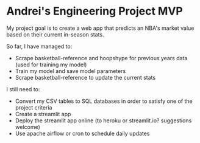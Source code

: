 # Andrei's Engineering Project MVP

My project goal is to create a web app that predicts an NBA's market value based on their current in-season stats.

So far, I have managed to:

* Scrape basketball-reference and hoopshype for previous years data (used for training my model)
* Train my model and save model parameters 
* Scrape basketball-reference to update the current stats

I still need to:

* Convert my CSV tables to SQL databases in order to satisfy one of the project criteria
* Create a streamlit app
* Deploy the streamlit app online (to heroku or streamlit.io?  suggestions welcome)
* Use apache airflow or cron to schedule daily updates



